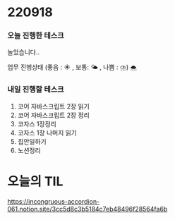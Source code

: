 # 220918

### 오늘 진행한 테스크
놀았습니다..


업무 진행상태 (좋음 : ☀ , 보통: 🌤 , 나쁨 : ⛈)
`🌨`

### 내일 진행할 테스크
1. 코어 자바스크립트 2장 읽기
2. 코어 자바스크립트 2장 정리
3. 코자스 1장정리
4. 코자스 1장 나머지 읽기
5. 집안일하기
6. 노션정리

# 오늘의 TIL

https://incongruous-accordion-061.notion.site/3cc5d8c3b5184c7eb48496f28564fa6b
